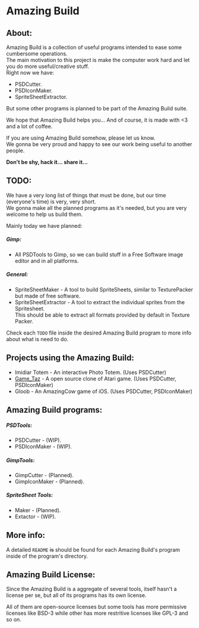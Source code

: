 # Amazing Build

## About:

Amazing Build is a collection of useful programs intended to ease some 
cumbersome operations.   
The main motivation to this project is make the computer work hard and let you 
do more useful/creative stuff.   
Right now we have:

* PSDCutter.
* PSDIconMaker.
* SpriteSheetExtractor. 

But some other programs is planned to be part of the Amazing Build suite.

We hope that Amazing Build helps you...
And of course, it is made with <3 and a lot of coffee.

If you are using Amazing Build somehow, please let us know.   
We gonna be very proud and happy to see our work being useful to another people.

**Don't be shy, hack it... share it...** 

## TODO:

We have a very long list of things that must be done, but our time 
(everyone's time) is very, very short.    
We gonna make all the planned programs as it's needed, but you are very welcome 
to help us build them.

Mainly today we have planned:

##### Gimp:

* All PSDTools to Gimp, so we can build stuff in a Free Software image editor 
and in all platforms.

##### General: 

* SpriteSheetMaker - A tool to build SpriteSheets, similar to TexturePacker but
made of free software.
* SpriteSheetExtractor - A tool to extract the individual sprites from the 
Spritesheet.    
This should be able to extract all formats provided by default in 
Texture Packer.

Check each ```TODO``` file inside the desired Amazing Build program to more info
about what is need to do.

## Projects using the Amazing Build:

* Imidiar Totem - An interactive Photo Totem. (Uses PSDCutter)
* [Game_Taz](https://github.com/AmazingCow/Game_Taz) - A open source clone of Atari game. (Uses PSDCutter, PSDIconMaker)
* Gloob - An AmazingCow game of iOS. (Uses PSDCutter, PSDIconMaker)


## Amazing Build programs:

##### PSDTools: 
* PSDCutter - (WIP).
* PSDIconMaker - (WIP).

##### GimpTools:
* GimpCutter - (Planned).
* GimpIconMaker - (Planned).

##### SpriteSheet Tools:
* Maker - (Planned).
* Extactor - (WIP).


## More info:

A detailed ```README``` ~~is~~ should be found for each Amazing Build's program
inside of the program's directory. 


## Amazing Build License:

Since the Amazing Build is a aggregate of several tools, itself hasn't a 
license per se, but all of its programs has its own license.

All of them are open-source licenses but some tools has more permissive licenses 
like BSD-3 while other has more restritive licenses like GPL-3 and so on.
